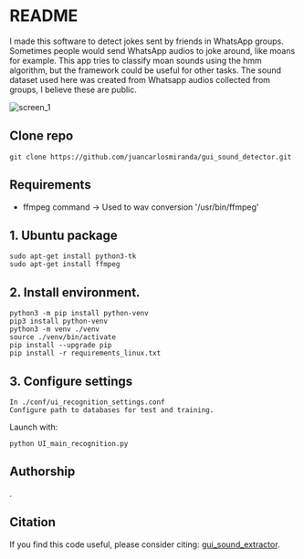 # README

I made this software to detect jokes sent by friends in WhatsApp groups.
Sometimes people would send WhatsApp audios to joke around, like moans for example.
This app tries to classify moan sounds using the hmm algorithm, but the framework could be useful for other tasks.
The sound dataset used here was created from Whatsapp audios collected from groups, I believe these are public.

![screen_1](https://github.com/juancarlosmiranda/gui_sound_detector/blob/master/screen_1.png?raw=true)




## Clone repo
```
git clone https://github.com/juancarlosmiranda/gui_sound_detector.git
```

## Requirements
* ffmpeg command -> Used to wav conversion '/usr/bin/ffmpeg'


## 1. Ubuntu package
```
sudo apt-get install python3-tk
sudo apt-get install ffmpeg
```

## 2. Install environment.
```
python3 -m pip install python-venv
pip3 install python-venv
python3 -m venv ./venv
source ./venv/bin/activate
pip install --upgrade pip
pip install -r requirements_linux.txt
```


## 3. Configure settings
```
In ./conf/ui_recognition_settings.conf
Configure path to databases for test and training.
```

Launch with:
```
python UI_main_recognition.py
```

## Authorship
.

## Citation
If you find this code useful, please consider citing:
[gui_sound_extractor](https://github.com/juancarlosmiranda/gui_sound_detector/).